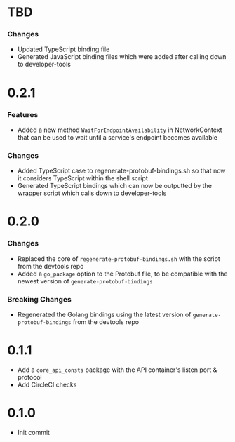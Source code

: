 # TBD
### Changes
* Updated TypeScript binding file
* Generated JavaScript binding files which were added  after calling down to developer-tools

# 0.2.1
### Features
* Added a new method `WaitForEndpointAvailability` in NetworkContext that can be used to wait until a service's endpoint becomes available 

### Changes
* Added TypeScript case to regenerate-protobuf-bindings.sh so that now it considers TypeScript within the shell script
* Generated TypeScript bindings which can now be outputted by the wrapper script which calls down to developer-tools

# 0.2.0
### Changes
* Replaced the core of `regenerate-protobuf-bindings.sh` with the script from the devtools repo
* Added a `go_package` option to the Protobuf file, to be compatible with the newest version of `generate-protobuf-bindings`

### Breaking Changes
* Regenerated the Golang bindings using the latest version of `generate-protobuf-bindings` from the devtools repo

# 0.1.1
* Add a `core_api_consts` package with the API container's listen port & protocol
* Add CircleCI checks

# 0.1.0
* Init commit
